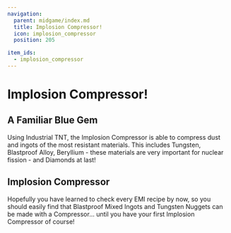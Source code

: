 ```yaml
---
navigation:
  parent: midgame/index.md
  title: Implosion Compressor!
  icon: implosion_compressor
  position: 205

item_ids:
  - implosion_compressor
---
```


# Implosion Compressor!

<GameScene zoom="2" interactive={true}>
  <ImportStructure src="../assets/structures/implosion_compressor.snbt" />
</GameScene>

## A Familiar Blue Gem

<ItemGrid>
  <ItemIcon id="minecraft:diamond" />
</ItemGrid>

Using Industrial TNT, the Implosion Compressor is able to compress dust and ingots of the most resistant materials. This includes Tungsten, Blastproof Alloy, Beryllium - these materials are very important for nuclear fission - and Diamonds at last!

## Implosion Compressor

<Recipe id="modern_industrialization:electric_age/machine/implosion_compressor_asbl" />

Hopefully you have learned to check every EMI recipe by now, so you should easily find that Blastproof Mixed Ingots and Tungsten Nuggets can be made with a Compressor... until you have your first Implosion Compressor of course!
